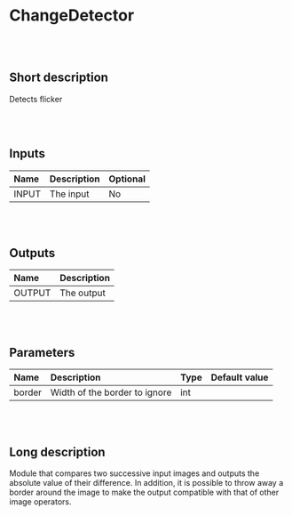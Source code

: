 # ChangeDetector


<br><br>
## Short description

Detects flicker

<br><br>

## Inputs

|Name|Description|Optional|
|:----|:-----------|:-------|
|INPUT|The input|No|

<br><br>

## Outputs

|Name|Description|
|:----|:-----------|
|OUTPUT|The output|

<br><br>

## Parameters

|Name|Description|Type|Default value|
|:----|:-----------|:----|:-------------|
|border|Width of the border to ignore|int||

<br><br>
## Long description
Module that compares two successive input images and outputs the absolute value of their
        difference. In addition, it is possible to throw away a border around the image to make
        the output compatible with that of other image operators.